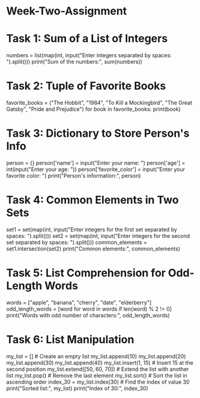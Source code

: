 # Week-Two-Assignment
# Task 1: Sum of a List of Integers
numbers = list(map(int, input("Enter integers separated by spaces: ").split()))
print("Sum of the numbers:", sum(numbers))

# Task 2: Tuple of Favorite Books
favorite_books = ("The Hobbit", "1984", "To Kill a Mockingbird", "The Great Gatsby", "Pride and Prejudice")
for book in favorite_books:
    print(book)

# Task 3: Dictionary to Store Person's Info
person = {}
person['name'] = input("Enter your name: ")
person['age'] = int(input("Enter your age: "))
person['favorite_color'] = input("Enter your favorite color: ")
print("Person's information:", person)

# Task 4: Common Elements in Two Sets
set1 = set(map(int, input("Enter integers for the first set separated by spaces: ").split()))
set2 = set(map(int, input("Enter integers for the second set separated by spaces: ").split()))
common_elements = set1.intersection(set2)
print("Common elements:", common_elements)

# Task 5: List Comprehension for Odd-Length Words
words = ["apple", "banana", "cherry", "date", "elderberry"]
odd_length_words = [word for word in words if len(word) % 2 != 0]
print("Words with odd number of characters:", odd_length_words)

# Task 6: List Manipulation
my_list = []  # Create an empty list
my_list.append(10)
my_list.append(20)
my_list.append(30)
my_list.append(40)
my_list.insert(1, 15)  # Insert 15 at the second position
my_list.extend([50, 60, 70])  # Extend the list with another list
my_list.pop()  # Remove the last element
my_list.sort()  # Sort the list in ascending order
index_30 = my_list.index(30)  # Find the index of value 30
print("Sorted list:", my_list)
print("Index of 30:", index_30)
